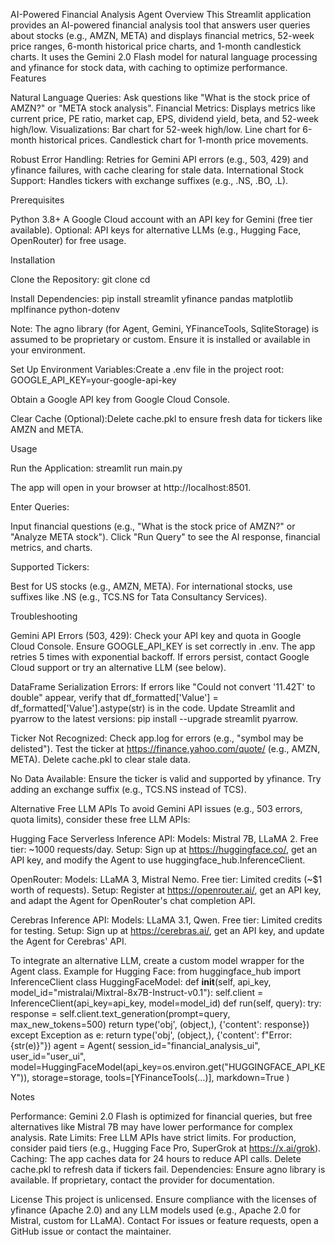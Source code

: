 AI-Powered Financial Analysis Agent
Overview
This Streamlit application provides an AI-powered financial analysis tool that answers user queries about stocks (e.g., AMZN, META) and displays financial metrics, 52-week price ranges, 6-month historical price charts, and 1-month candlestick charts. It uses the Gemini 2.0 Flash model for natural language processing and yfinance for stock data, with caching to optimize performance.
Features

Natural Language Queries: Ask questions like "What is the stock price of AMZN?" or "META stock analysis".
Financial Metrics: Displays metrics like current price, PE ratio, market cap, EPS, dividend yield, beta, and 52-week high/low.
Visualizations:
Bar chart for 52-week high/low.
Line chart for 6-month historical prices.
Candlestick chart for 1-month price movements.


Robust Error Handling: Retries for Gemini API errors (e.g., 503, 429) and yfinance failures, with cache clearing for stale data.
International Stock Support: Handles tickers with exchange suffixes (e.g., .NS, .BO, .L).

Prerequisites

Python 3.8+
A Google Cloud account with an API key for Gemini (free tier available).
Optional: API keys for alternative LLMs (e.g., Hugging Face, OpenRouter) for free usage.

Installation

Clone the Repository:
git clone <repository-url>
cd <repository-directory>


Install Dependencies:
pip install streamlit yfinance pandas matplotlib mplfinance python-dotenv

Note: The agno library (for Agent, Gemini, YFinanceTools, SqliteStorage) is assumed to be proprietary or custom. Ensure it is installed or available in your environment.

Set Up Environment Variables:Create a .env file in the project root:
GOOGLE_API_KEY=your-google-api-key

Obtain a Google API key from Google Cloud Console.

Clear Cache (Optional):Delete cache.pkl to ensure fresh data for tickers like AMZN and META.


Usage

Run the Application:
streamlit run main.py

The app will open in your browser at http://localhost:8501.

Enter Queries:

Input financial questions (e.g., "What is the stock price of AMZN?" or "Analyze META stock").
Click "Run Query" to see the AI response, financial metrics, and charts.


Supported Tickers:

Best for US stocks (e.g., AMZN, META).
For international stocks, use suffixes like .NS (e.g., TCS.NS for Tata Consultancy Services).



Troubleshooting

Gemini API Errors (503, 429):
Check your API key and quota in Google Cloud Console.
Ensure GOOGLE_API_KEY is set correctly in .env.
The app retries 5 times with exponential backoff. If errors persist, contact Google Cloud support or try an alternative LLM (see below).


DataFrame Serialization Errors:
If errors like "Could not convert '11.42T' to double" appear, verify that df_formatted['Value'] = df_formatted['Value'].astype(str) is in the code.
Update Streamlit and pyarrow to the latest versions: pip install --upgrade streamlit pyarrow.


Ticker Not Recognized:
Check app.log for errors (e.g., "symbol may be delisted").
Test the ticker at https://finance.yahoo.com/quote/<TICKER> (e.g., AMZN, META).
Delete cache.pkl to clear stale data.


No Data Available:
Ensure the ticker is valid and supported by yfinance.
Try adding an exchange suffix (e.g., TCS.NS instead of TCS).



Alternative Free LLM APIs
To avoid Gemini API issues (e.g., 503 errors, quota limits), consider these free LLM APIs:

Hugging Face Serverless Inference API:
Models: Mistral 7B, LLaMA 2.
Free tier: ~1000 requests/day.
Setup: Sign up at https://huggingface.co/, get an API key, and modify the Agent to use huggingface_hub.InferenceClient.


OpenRouter:
Models: LLaMA 3, Mistral Nemo.
Free tier: Limited credits (~$1 worth of requests).
Setup: Register at https://openrouter.ai/, get an API key, and adapt the Agent for OpenRouter's chat completion API.


Cerebras Inference API:
Models: LLaMA 3.1, Qwen.
Free tier: Limited credits for testing.
Setup: Sign up at https://cerebras.ai/, get an API key, and update the Agent for Cerebras' API.



To integrate an alternative LLM, create a custom model wrapper for the Agent class. Example for Hugging Face:
from huggingface_hub import InferenceClient
class HuggingFaceModel:
    def __init__(self, api_key, model_id="mistralai/Mixtral-8x7B-Instruct-v0.1"):
        self.client = InferenceClient(api_key=api_key, model=model_id)
    def run(self, query):
        try:
            response = self.client.text_generation(prompt=query, max_new_tokens=500)
            return type('obj', (object,), {'content': response})
        except Exception as e:
            return type('obj', (object,), {'content': f"Error: {str(e)}"})
agent = Agent(
    session_id="financial_analysis_ui",
    user_id="user_ui",
    model=HuggingFaceModel(api_key=os.environ.get("HUGGINGFACE_API_KEY")),
    storage=storage,
    tools=[YFinanceTools(...)],
    markdown=True
)

Notes

Performance: Gemini 2.0 Flash is optimized for financial queries, but free alternatives like Mistral 7B may have lower performance for complex analysis.
Rate Limits: Free LLM APIs have strict limits. For production, consider paid tiers (e.g., Hugging Face Pro, SuperGrok at https://x.ai/grok).
Caching: The app caches data for 24 hours to reduce API calls. Delete cache.pkl to refresh data if tickers fail.
Dependencies: Ensure agno library is available. If proprietary, contact the provider for documentation.

License
This project is unlicensed. Ensure compliance with the licenses of yfinance (Apache 2.0) and any LLM models used (e.g., Apache 2.0 for Mistral, custom for LLaMA).
Contact
For issues or feature requests, open a GitHub issue or contact the maintainer.